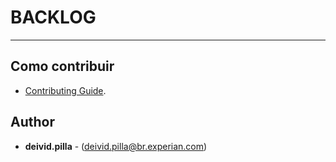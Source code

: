 # BACKLOG 
----

## Como contribuir 
* [Contributing Guide](CONTRIBUTING.md).

## Author

* **deivid.pilla** - (deivid.pilla@br.experian.com)
